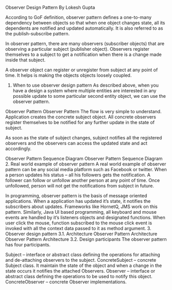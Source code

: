 Observer Design Pattern
By Lokesh Gupta

According to GoF definition, observer pattern defines a one-to-many dependency between objects so that when one object changes state, all its dependents are notified and updated automatically. It is also referred to as the publish-subscribe pattern.

In observer pattern, there are many observers (subscriber objects) that are observing a particular subject (publisher object). Observers register themselves to a subject to get a notification when there is a change made inside that subject.

A observer object can register or unregister from subject at any point of time. It helps is making the objects objects loosely coupled.

1. When to use observer design pattern
As described above, when you have a design a system where multiple entities are interested in any possible update to some particular second entity object, we can use the observer pattern.

Observer Pattern
Observer Pattern
The flow is very simple to understand. Application creates the concrete subject object. All concrete observers register themselves to be notified for any further update in the state of subject.

As soon as the state of subject changes, subject notifies all the registered observers and the observers can access the updated state and act accordingly.

Observer Pattern Sequence Diagram
Observer Pattern Sequence Diagram
2. Real world example of observer pattern
A real world example of observer pattern can be any social media platform such as Facebook or twitter. When a person updates his status – all his followers gets the notification.
A follower can follow or unfollow another person at any point of time. Once unfollowed, person will not get the notifications from subject in future.

In programming, observer pattern is the basis of message oriented applications. When a application has updated it’s state, it notifies the subscribers about updates. Frameworks like HornetQ, JMS work on this pattern.
Similarly, Java UI based programming, all keyboard and mouse events are handled by it’s listeners objects and designated functions. When user click the mouse, function subscribed to the mouse click event is invoked with all the context data passed to it as method argument.
3. Observer design pattern
3.1. Architecture
Observer Pattern Architecture
Observer Pattern Architecture
3.2. Design participants
The observer pattern has four participants.

Subject – interface or abstract class defining the operations for attaching and de-attaching observers to the subject.
ConcreteSubject – concrete Subject class. It maintain the state of the object and when a change in the state occurs it notifies the attached Observers.
Observer – interface or abstract class defining the operations to be used to notify this object.
ConcreteObserver – concrete Observer implementations.